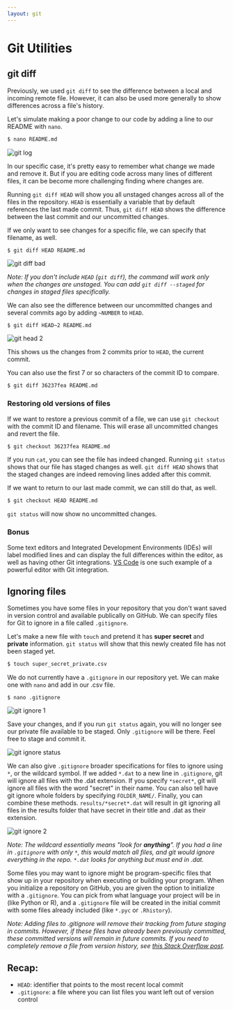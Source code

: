 ```yaml
---
layout: git
---
```


# Git Utilities

## git diff

Previously, we used `git diff` to see the difference between a local and incoming remote file. However, it can also be used more generally to show differences across a file's history. 

Let's simulate making a poor change to our code by adding a line to our README with `nano`.

```bash
$ nano README.md
```
![git log](/assets/images/git/git-utilities/bad_change.png)

In our specific case, it's pretty easy to remember what change we made and remove it. But if you are editing code across many lines of different files, it can be become more challenging finding where changes are. 

Running `git diff HEAD` will show you all unstaged changes across all of the files in the repository. `HEAD` is essentially a variable that by default references the last made commit. Thus, `git diff HEAD` shows the difference between the last commit and our uncommitted changes. 

If we only want to see changes for a specific file, we can specify that filename, as well. 

```
$ git diff HEAD README.md
```

![git diff bad](/assets/images/git/git-utilities/git_diff_bad.png)

*Note: If you don't include `HEAD` (`git diff`), the command will work only when the changes are unstaged. You can add `git diff --staged` for changes in staged files specifically.*

We can also see the difference between our uncommitted changes and several commits ago by adding `~NUMBER` to `HEAD`.

```bash
$ git diff HEAD~2 README.md
```
![git head 2](/assets/images/git/git-utilities/git_head_2.png)

This shows us the changes from 2 commits prior to `HEAD`, the current commit.

You can also use the first 7 or so characters of the commit ID to compare.

```bash
$ git diff 36237fea README.md
```
### Restoring old versions of files

If we want to restore a previous commit of a file, we can use `git checkout` with the commit ID and filename. This will erase all uncommitted changes and revert the file. 

```bash
$ git checkout 36237fea README.md
```

If you run `cat`, you can see the file has indeed changed. Running `git status` shows that our file has staged changes as well. `git diff HEAD` shows that the staged changes are indeed removing lines added after this commit.

If we want to return to our last made commit, we can still do that, as well.

```bash
$ git checkout HEAD README.md
```

`git status` will now show no uncommitted changes. 

### Bonus
Some text editors and Integrated Development Environments (IDEs) will label modified lines and can display the full differences within the editor, as well as having other Git integrations. [VS Code](https://code.visualstudio.com/) is one such example of a powerful editor with Git integration.

## Ignoring files

Sometimes you have some files in your repository that you don't want saved in version control and available publically on GitHub. We can specify files for Git to ignore in a file called `.gitignore`. 

Let's make a new file with `touch` and pretend it has **super secret** and **private** information. `git status` will show that this newly created file has not been staged yet.

```bash
$ touch super_secret_private.csv
```

We do not currently have a `.gitignore` in our repository yet. We can make one with `nano` and add in our .csv file. 

```
$ nano .gitignore
```
![git ignore 1](/assets/images/git/git-utilities/git_ignore1.png)

Save your changes, and if you run `git status` again, you will no longer see our private file available to be staged. Only `.gitignore` will be there. Feel free to stage and commit it.

![git ignore status](/assets/images/git/git-utilities/git_ignore_status.png)

We can also give `.gitignore` broader specifications for files to ignore using `*`, or the wildcard symbol. If we added `*.dat` to a new line in `.gitignore`, git will ignore all files with the .dat extension. If you specify `*secret*`, git will ignore all files with the word "secret" in their name. You can also tell have git ignore whole folders by specifying `FOLDER_NAME/`. Finally, you can combine these methods. `results/*secret*.dat` will result in git ignoring all files in the results folder that have secret in their title and .dat as their extension.

![git ignore 2](/assets/images/git/git-utilities/git_ignore2.png)

*Note: The wildcard essentially means "look for **anything**". If you had a line in `.gitignore` with only `*`, this would match all files, and git would ignore everything in the repo. `*.dat` looks for anything but must end in .dat.*

Some files you may want to ignore might be program-specific files that show up in your repository when executing or building your program. When you initialize a repository on GitHub, you are given the option to initialize with a `.gitignore`. You can pick from what language your project will be in (like Python or R), and a `.gitignore` file will be created in the initial commit with some files already included (like `*.pyc` or `.Rhistory`).

*Note: Adding files to .gitignore will remove their tracking from future staging in commits. However, if these files have already been previously committed, these committed versions will remain in future commits. If you need to completely remove a file from version history, see [this Stack Overflow post](https://stackoverflow.com/a/64563565).*

## Recap:
- `HEAD`: identifier that points to the most recent local commit
- `.gitignore`: a file where you can list files you want left out of version control